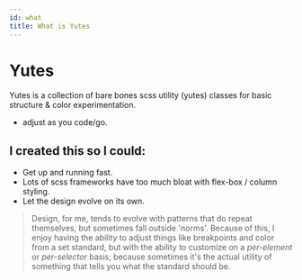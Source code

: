 ```yaml
---
id: what
title: What is Yutes
---
```


# Yutes

Yutes is a collection of bare bones scss utility (yutes) classes for basic structure & color experimentation.

- adjust as you code/go.

## I created this so I could:

- Get up and running fast.
- Lots of scss frameworks have too much bloat with flex-box / column styling.
- Let the design evolve on its own.

> Design, for me, tends to evolve with patterns that do repeat themselves, but sometimes fall outside 'norms'. Because of this, I enjoy having the ability to adjust things like breakpoints and color from a set standard, but with the ability to customize on a _per-element_ or _per-selector_ basis; because sometimes it's the actual utility of something that tells you what the standard should be.
> 


 



